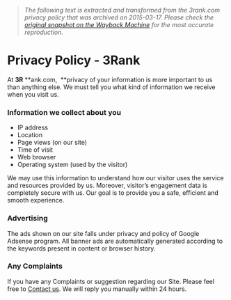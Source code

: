 > *The following text is extracted and transformed from the 3rank.com privacy policy that was archived on 2015-03-17. Please check the [original snapshot on the Wayback Machine](https://web.archive.org/web/20150317112517id_/http%3A//www.3rank.com/privacy-policy) for the most accurate reproduction.*

# Privacy Policy - 3Rank

At **3R** **ank.com,  **privacy of your information is more important to us than anything else. We must tell you what kind of information we receive when you visit us.

###  **Information we collect about you**

  * IP address
  * Location
  * Page views (on our site)
  * Time of visit
  * Web browser
  * Operating system (used by the visitor)



We may use this information to understand how our visitor uses the service and resources provided by us. Moreover, visitor’s engagement data is completely secure with us. Our goal is to provide you a safe, efficient and smooth experience.

###  **Advertising**

The ads shown on our site falls under privacy and policy of Google Adsense program. All banner ads are automatically generated according to the keywords present in content or browser history.

###  **Any Complaints**

If you have any Complaints or suggestion regarding our Site. Please feel free to [Contact us](http://3rank.com/contact-us/). We will reply you manually within 24 hours.
